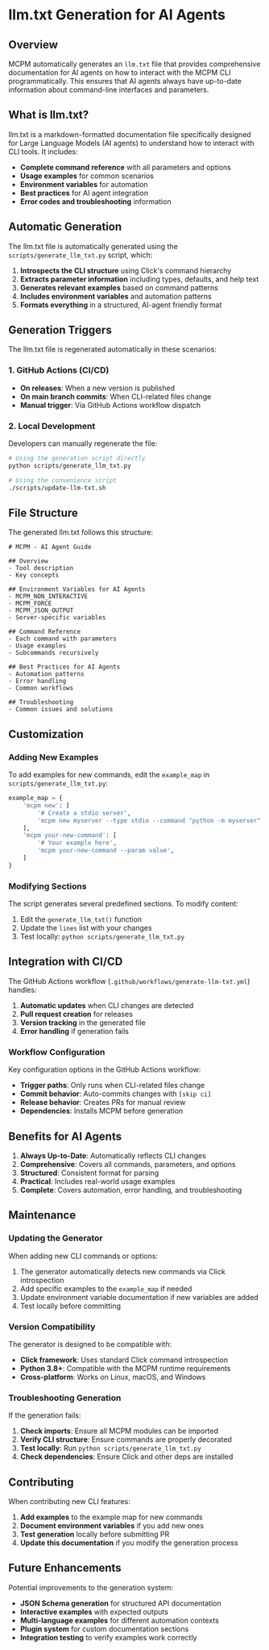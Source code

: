 # llm.txt Generation for AI Agents

## Overview

MCPM automatically generates an `llm.txt` file that provides comprehensive documentation for AI agents on how to interact with the MCPM CLI programmatically. This ensures that AI agents always have up-to-date information about command-line interfaces and parameters.

## What is llm.txt?

llm.txt is a markdown-formatted documentation file specifically designed for Large Language Models (AI agents) to understand how to interact with CLI tools. It includes:

- **Complete command reference** with all parameters and options
- **Usage examples** for common scenarios
- **Environment variables** for automation
- **Best practices** for AI agent integration
- **Error codes and troubleshooting** information

## Automatic Generation

The llm.txt file is automatically generated using the `scripts/generate_llm_txt.py` script, which:

1. **Introspects the CLI structure** using Click's command hierarchy
2. **Extracts parameter information** including types, defaults, and help text
3. **Generates relevant examples** based on command patterns
4. **Includes environment variables** and automation patterns
5. **Formats everything** in a structured, AI-agent friendly format

## Generation Triggers

The llm.txt file is regenerated automatically in these scenarios:

### 1. GitHub Actions (CI/CD)

- **On releases**: When a new version is published
- **On main branch commits**: When CLI-related files change
- **Manual trigger**: Via GitHub Actions workflow dispatch

### 2. Local Development

Developers can manually regenerate the file:

```bash
# Using the generation script directly
python scripts/generate_llm_txt.py

# Using the convenience script
./scripts/update-llm-txt.sh
```

## File Structure

The generated llm.txt follows this structure:

```
# MCPM - AI Agent Guide

## Overview
- Tool description
- Key concepts

## Environment Variables for AI Agents
- MCPM_NON_INTERACTIVE
- MCPM_FORCE
- MCPM_JSON_OUTPUT
- Server-specific variables

## Command Reference
- Each command with parameters
- Usage examples
- Subcommands recursively

## Best Practices for AI Agents
- Automation patterns
- Error handling
- Common workflows

## Troubleshooting
- Common issues and solutions
```

## Customization

### Adding New Examples

To add examples for new commands, edit the `example_map` in `scripts/generate_llm_txt.py`:

```python
example_map = {
    'mcpm new': [
        '# Create a stdio server',
        'mcpm new myserver --type stdio --command "python -m myserver"',
    ],
    'mcpm your-new-command': [
        '# Your example here',
        'mcpm your-new-command --param value',
    ]
}
```

### Modifying Sections

The script generates several predefined sections. To modify content:

1. Edit the `generate_llm_txt()` function
2. Update the `lines` list with your changes
3. Test locally: `python scripts/generate_llm_txt.py`

## Integration with CI/CD

The GitHub Actions workflow (`.github/workflows/generate-llm-txt.yml`) handles:

1. **Automatic updates** when CLI changes are detected
2. **Pull request creation** for releases
3. **Version tracking** in the generated file
4. **Error handling** if generation fails

### Workflow Configuration

Key configuration options in the GitHub Actions workflow:

- **Trigger paths**: Only runs when CLI-related files change
- **Commit behavior**: Auto-commits changes with `[skip ci]`
- **Release behavior**: Creates PRs for manual review
- **Dependencies**: Installs MCPM before generation

## Benefits for AI Agents

1. **Always Up-to-Date**: Automatically reflects CLI changes
2. **Comprehensive**: Covers all commands, parameters, and options
3. **Structured**: Consistent format for parsing
4. **Practical**: Includes real-world usage examples
5. **Complete**: Covers automation, error handling, and troubleshooting

## Maintenance

### Updating the Generator

When adding new CLI commands or options:

1. The generator automatically detects new commands via Click introspection
2. Add specific examples to the `example_map` if needed
3. Update environment variable documentation if new variables are added
4. Test locally before committing

### Version Compatibility

The generator is designed to be compatible with:

- **Click framework**: Uses standard Click command introspection
- **Python 3.8+**: Compatible with the MCPM runtime requirements
- **Cross-platform**: Works on Linux, macOS, and Windows

### Troubleshooting Generation

If the generation fails:

1. **Check imports**: Ensure all MCPM modules can be imported
2. **Verify CLI structure**: Ensure commands are properly decorated
3. **Test locally**: Run `python scripts/generate_llm_txt.py`
4. **Check dependencies**: Ensure Click and other deps are installed

## Contributing

When contributing new CLI features:

1. **Add examples** to the example map for new commands
2. **Document environment variables** if you add new ones
3. **Test generation** locally before submitting PR
4. **Update this documentation** if you modify the generation process

## Future Enhancements

Potential improvements to the generation system:

- **JSON Schema generation** for structured API documentation
- **Interactive examples** with expected outputs
- **Multi-language examples** for different automation contexts
- **Plugin system** for custom documentation sections
- **Integration testing** to verify examples work correctly